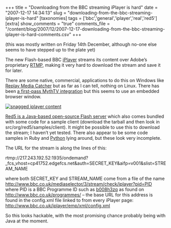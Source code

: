 +++
title = "Downloading from the BBC streaming iPlayer is hard"
date = "2007-12-17 14:34:13"
slug = "downloading-from-the-bbc-streaming-iplayer-is-hard"
[taxonomies]
tags = ['bbc','general','iplayer','real','red5']
[extra]
show_comments = "true"
comments_file = "/content/blog/2007/12/2007-12-17-downloading-from-the-bbc-streaming-iplayer-is-hard-comments.csv"
+++

(this was mostly written on Friday 14th December, although no-one else seems to have stepped up to the plate yet)

The new Flash-based BBC [iPlayer](http://www.bbc.co.uk/iplayer/) streams its content over Adobe’s proprietary [RTMP](http://en.wikipedia.org/wiki/Real_Time_Messaging_Protocol), making it very hard to download the stream and save it for later.

There are some native, commercial, applications to do this on Windows like [Replay Media Catcher](http://www.applian.com/replay-media-catcher/index.php) but as far as I can tell, nothing on Linux. There has been [a first-pass MythTV integration](http://www.mythtv.org/wiki/index.php/BBC_iPlayer) but this seems to use an embedded browser window.

[![snagged iplayer content](http://farm3.static.flickr.com/2155/2110476731_05c81936fb.jpg)](http://www.flickr.com/photos/pip/2110476731/ "snagged iplayer content by Pip, on Flickr")

[Red5 is a Java-based open-source Flash server](http://osflash.org/red5) which also comes bundled with some code for a sample client (download the tarball and then look in src/org/red5/samples/client). It might be possible to use this to download the stream; I haven’t yet tested. There also appear to be some code samples in Ruby and [Python](http://rtmpy.org/wiki/RTMP) lying around, but these look very incomplete.

The URL for the stream is along the lines of this:

rtmp://217.243.192.52:1935/ondemand?\_fcs\_vhost=cp41752.edgefcs.net&amp;auth=SECRET\_KEY&amp;aifp=v001&amp;slist=STREAM\_NAME

where both SECRET\_KEY and STREAM\_NAME come from a file of the name http://www.bbc.co.uk/mediaselector/3/stream/check/iplayer?pid=PID where PID is a BBC Programme ID such as [b008h3zq](http://www.bbc.co.uk/programmes/b008h3zq) as found on <http://www.bbc.co.uk/programmes/> – the base URL for this address is found in the config.xml file linked to from every iPlayer page: <http://www.bbc.co.uk/iplayer/emp/xml/config.xml>

So this looks hackable, with the most promising chance probably being with Java at the moment.

